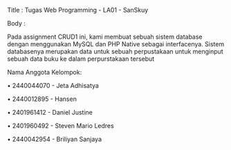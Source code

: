 Title : Tugas Web Programming - LA01 - SanSkuy

Body : 

Pada assignment CRUD1 ini, kami membuat sebuah sistem database dengan menggunakan MySQL dan PHP Native
sebagai interfacenya. Sistem databasenya merupakan data untuk sebuah perpustakaan untuk menginput sebuah
data buku ke dalam perpurstakaan tersebut


Nama Anggota Kelompok:

•	2440044070 - Jeta Adhisatya 

•	2440012895 - Hansen

•	2401961412 - Daniel Justine

•	2401960492 - Steven Mario Ledres

•	2440042954 - Briliyan Sanjaya 
